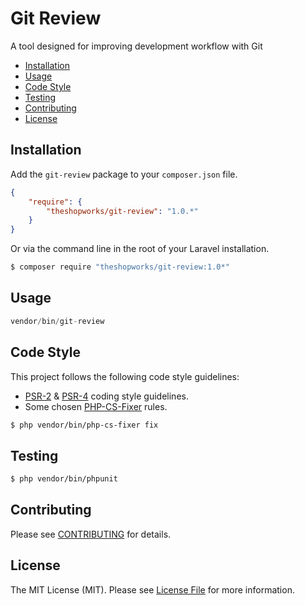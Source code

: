 Git Review
================

A tool designed for improving development workflow with Git

- [Installation](#installation)
- [Usage](#usage)
- [Code Style](#code-style)
- [Testing](#testing)
- [Contributing](#contributing)
- [License](#license)

Installation
------------

Add the `git-review` package to your `composer.json` file.

``` json
{
    "require": {
        "theshopworks/git-review": "1.0.*"
    }
}
```

Or via the command line in the root of your Laravel installation.

``` bash
$ composer require "theshopworks/git-review:1.0*"
```

Usage
-----

``` php
vendor/bin/git-review
```

Code Style
-------

This project follows the following code style guidelines:

- [PSR-2](http://www.php-fig.org/psr/psr-2/) & [PSR-4](http://www.php-fig.org/psr/psr-4/) coding style guidelines.
- Some chosen [PHP-CS-Fixer](https://github.com/FriendsOfPHP/PHP-CS-Fixer) rules.


``` bash
$ php vendor/bin/php-cs-fixer fix
```


Testing
-------

``` bash
$ php vendor/bin/phpunit
```

Contributing
------------

Please see [CONTRIBUTING](https://gitlab.com/theshopworks/git-review/blob/master/CONTRIBUTING.md) for details.

License
-------

The MIT License (MIT). Please see [License File](https://gitlab.com/theshopworks/git-review/blob/master/LICENSE) for more information.
